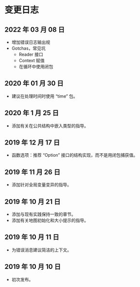 # 变更日志

## 2022 年 03 月 08 日 

- 增加错误日志输出规
- Gotchas，常见坑
  - Reader 接口
  - Context 赋值
  - 在循环中使用闭包

## 2020 年 01 月 30 日

- 建议在处理时间时使用 “time” 包。

## 2020 年 1 月 25 日

- 添加有关在公共结构中嵌入类型的指导。

## 2019 年 12 月 17 日

- 函数选项：推荐 “Option” 接口的结构实现，而不是用闭包捕获值。

## 2019 年 11 月 26 日

- 添加针对全局变量变异的指导。

## 2019 年 10 月 21 日

- 添加与现有实践保持一致的章节。
- 添加有关地图初始化和大小提示的指导。

## 2019 年 10 月 11 日

- 为错误消息建议简洁的上下文。

## 2019 年 10 月 10 日

- 初次发布。
